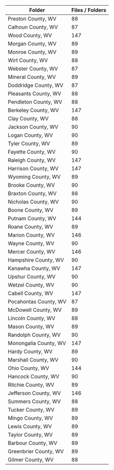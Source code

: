 | Folder                |   Files / Folders |
|-----------------------|-------------------|
| Preston County, WV    |                88 |
| Calhoun County, WV    |                87 |
| Wood County, WV       |               147 |
| Morgan County, WV     |                89 |
| Monroe County, WV     |                89 |
| Wirt County, WV       |                88 |
| Webster County, WV    |                87 |
| Mineral County, WV    |                89 |
| Doddridge County, WV  |                87 |
| Pleasants County, WV  |                88 |
| Pendleton County, WV  |                88 |
| Berkeley County, WV   |               147 |
| Clay County, WV       |                88 |
| Jackson County, WV    |                90 |
| Logan County, WV      |                90 |
| Tyler County, WV      |                89 |
| Fayette County, WV    |                90 |
| Raleigh County, WV    |               147 |
| Harrison County, WV   |               147 |
| Wyoming County, WV    |                89 |
| Brooke County, WV     |                90 |
| Braxton County, WV    |                88 |
| Nicholas County, WV   |                90 |
| Boone County, WV      |                89 |
| Putnam County, WV     |               144 |
| Roane County, WV      |                89 |
| Marion County, WV     |               146 |
| Wayne County, WV      |                90 |
| Mercer County, WV     |               146 |
| Hampshire County, WV  |                90 |
| Kanawha County, WV    |               147 |
| Upshur County, WV     |                90 |
| Wetzel County, WV     |                90 |
| Cabell County, WV     |               147 |
| Pocahontas County, WV |                87 |
| McDowell County, WV   |                89 |
| Lincoln County, WV    |                88 |
| Mason County, WV      |                89 |
| Randolph County, WV   |                90 |
| Monongalia County, WV |               147 |
| Hardy County, WV      |                89 |
| Marshall County, WV   |                90 |
| Ohio County, WV       |               144 |
| Hancock County, WV    |                90 |
| Ritchie County, WV    |                89 |
| Jefferson County, WV  |               146 |
| Summers County, WV    |                88 |
| Tucker County, WV     |                89 |
| Mingo County, WV      |                89 |
| Lewis County, WV      |                89 |
| Taylor County, WV     |                89 |
| Barbour County, WV    |                89 |
| Greenbrier County, WV |                89 |
| Gilmer County, WV     |                88 |